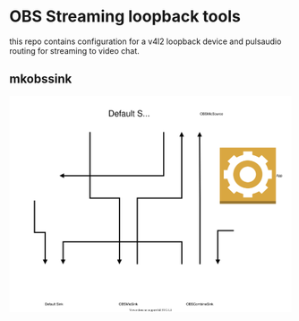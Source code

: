 # OBS Streaming loopback tools

this repo contains configuration for a v4l2 loopback device and pulsaudio routing for streaming to video chat.

## mkobssink
![Audio Schema](audio_routing.svg?raw=true "Audio Schema")
